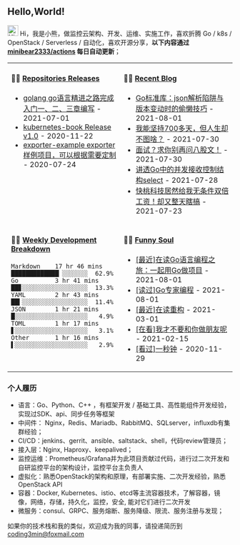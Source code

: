 ## Hello,World!

<img src='https://coding3min.oss-accelerate.aliyuncs.com/2020/07/23/Hi1119.gif' alt='Hi' width="24"/> Hi，我是小熊，做监控云架构、开发、运维、实施工作，喜欢折腾 Go / k8s / OpenStack / Serverless / 自动化，喜欢开源分享，**以下内容通过 <a href="https://github.com/minibear2333/minibear2333/actions" target="_blank">minibear2333/actions</a> 每日自动更新**；

<table>
<tr>
<td valign="top" width="50%">

#### 🏋️‍♀️ <a href="https://github.com/minibear2333/minibear2333/blob/main/releases.md" target="_blank">Repositories Releases</a>

<!-- recent_releases starts -->
* <a href='https://github.com/golang-minibear2333/golang/releases/tag/v1.0.0' target='_blank'>golang go语言精进之路完成入门一、二、三章编写</a> - 2021-07-01
* <a href='https://github.com/minibear2333/kubernetes-book/releases/tag/v1.0' target='_blank'>kubernetes-book Release v1.0</a> - 2020-11-22
* <a href='https://github.com/minibear2333/exporter-example/releases/tag/0.0.1' target='_blank'>exporter-example exporter样例项目，可以根据需要定制</a> - 2020-07-24
<!-- recent_releases ends -->

</td>
<td valign="top" width="50%">

#### 🤹‍♀️ <a href="https://coding3min.com" target="_blank">Recent Blog</a>

<!-- blog starts -->
* <a href='https://coding3min.com/1660.html' target='_blank'>Go标准库：json解析陷阱与版本变动时的偷懒技巧</a> - 2021-08-01
* <a href='https://coding3min.com/1658.html' target='_blank'>我能坚持700多天，但人生却不图啥？</a> - 2021-07-30
* <a href='https://coding3min.com/1656.html' target='_blank'>面试？求你别再问八股文！</a> - 2021-07-30
* <a href='https://coding3min.com/1653.html' target='_blank'>讲透Go中的并发接收控制结构select</a> - 2021-07-28
* <a href='https://coding3min.com/1651.html' target='_blank'>快桃科技居然给我无条件双倍工资！却又整天瞎搞</a> - 2021-07-23
<!-- blog ends -->

</td>
</tr>
<tr>
<td valign="top" width="50%">

#### 🏊‍♂️ <a href="https://gist.github.com/minibear2333/900a84827c42c5f77a17ae8e510ed203" target="_blank">Weekly Development Breakdown</a>

<!-- code_time starts -->

```text
Markdown    17 hr 46 mins  █████████████▏░░░░░░░  62.9%
Go          3 hr 41 mins   ██▊░░░░░░░░░░░░░░░░░░  13.3%
YAML        2 hr 43 mins   ██▍░░░░░░░░░░░░░░░░░░  11.4%
JSON        1 hr 21 mins   █░░░░░░░░░░░░░░░░░░░░   4.9%
TOML        1 hr 17 mins   ▋░░░░░░░░░░░░░░░░░░░░   3.1%
Other       1 hr 16 mins   ▌░░░░░░░░░░░░░░░░░░░░   2.9%
```

<!-- code_time ends -->

</td>
<td valign="top" width="50%">

#### 🤾‍♂️ <a href="https://www.douban.com/people/minibear2333/" target="_blank">Funny Soul</a>

<!-- douban starts -->
* <a href='https://book.douban.com/subject/35130972/' target='_blank'>[最近]在读Go语言编程之旅：一起用Go做项目</a> - 2021-08-01
* <a href='https://book.douban.com/subject/35144587/' target='_blank'>[读过]Go专家编程</a> - 2021-08-01
* <a href='https://book.douban.com/subject/1229923/' target='_blank'>[最近]在读重构</a> - 2021-03-01
* <a href='http://movie.douban.com/subject/34863327/' target='_blank'>[在看]我才不要和你做朋友呢</a> - 2021-02-15
* <a href='http://movie.douban.com/subject/30257787/' target='_blank'>[看过]一秒钟</a> - 2020-11-29
<!-- douban ends -->

</td>
  </tr>
  </table>
  
### 个人履历  

* 语言：Go、Python、C++ ，有框架开发 / 基础工具、高性能组件开发经验，实现过SDK、api、同步任务等框架
* 中间件： Nginx，Redis、Mariadb、RabbitMQ、SQLserver，influxdb有集群经验；
* CI/CD：jenkins、gerrit、ansible、saltstack、shell，代码review管理员；
* 接入层：Nginx, Haproxy、keepalived；
* 监控运维：Prometheus/Grafana并为此项目贡献过代码，进行过二次开发和自研监控平台的架构设计，监控平台主负责人
* 虚拟化：熟悉OpenStack的架构和原理，有部署实施、二次开发经验，熟悉OpenStack API
* 容器：Docker, Kubernetes、istio、etcd等主流容器技术，了解容器，镜像，网络，存储，持久化，监控，安全, 能对它们进行二次开发
* 微服务：consul、GRPC、服务熔断、服务降级、限流、服务注册与发现；

如果你的技术栈和我的类似，欢迎成为我的同事，请投递简历到 coding3min@foxmail.com

